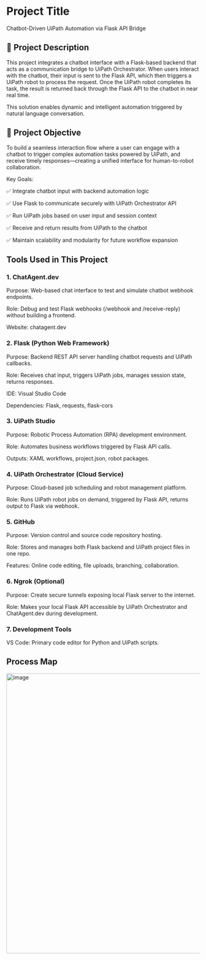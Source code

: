 # Project Title

Chatbot-Driven UiPath Automation via Flask API Bridge
## 📝 Project Description

This project integrates a chatbot interface with a Flask-based backend that acts as a communication bridge to UiPath Orchestrator. When users interact with the chatbot, their input is sent to the Flask API, which then triggers a UiPath robot to process the request. Once the UiPath robot completes its task, the result is returned back through the Flask API to the chatbot in near real time.

This solution enables dynamic and intelligent automation triggered by natural language conversation.

## 🎯 Project Objective

To build a seamless interaction flow where a user can engage with a chatbot to trigger complex automation tasks powered by UiPath, and receive timely responses—creating a unified interface for human-to-robot collaboration.

Key Goals:

✅ Integrate chatbot input with backend automation logic

✅ Use Flask to communicate securely with UiPath Orchestrator API

✅ Run UiPath jobs based on user input and session context

✅ Receive and return results from UiPath to the chatbot

✅ Maintain scalability and modularity for future workflow expansion

## Tools Used in This Project
### 1. ChatAgent.dev

Purpose: Web-based chat interface to test and simulate chatbot webhook endpoints.

Role: Debug and test Flask webhooks (/webhook and /receive-reply) without building a frontend.

Website: chatagent.dev

### 2. Flask (Python Web Framework)

Purpose: Backend REST API server handling chatbot requests and UiPath callbacks.

Role: Receives chat input, triggers UiPath jobs, manages session state, returns responses.

IDE: Visual Studio Code

Dependencies: Flask, requests, flask-cors

### 3. UiPath Studio

Purpose: Robotic Process Automation (RPA) development environment.

Role: Automates business workflows triggered by Flask API calls.

Outputs: XAML workflows, project.json, robot packages.

### 4. UiPath Orchestrator (Cloud Service)

Purpose: Cloud-based job scheduling and robot management platform.

Role: Runs UiPath robot jobs on demand, triggered by Flask API, returns output to Flask via webhook.

### 5. GitHub

Purpose: Version control and source code repository hosting.

Role: Stores and manages both Flask backend and UiPath project files in one repo.

Features: Online code editing, file uploads, branching, collaboration.

### 6. Ngrok (Optional)

Purpose: Create secure tunnels exposing local Flask server to the internet.

Role: Makes your local Flask API accessible by UiPath Orchestrator and ChatAgent.dev during development.

### 7. Development Tools

VS Code: Primary code editor for Python and UiPath scripts.

## Process Map
<img width="1485" height="730" alt="image" src="https://github.com/user-attachments/assets/1749ad48-d821-41d2-95cc-57eaad140f1c" />
